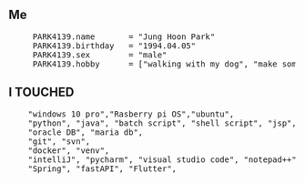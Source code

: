 ## Me
<pre>
     PARK4139.name       = "Jung Hoon Park" 
     PARK4139.birthday   = "1994.04.05"
     PARK4139.sex        = "male"  
     PARK4139.hobby      = ["walking with my dog", "make something "]
</pre>
## I TOUCHED
<pre>
    "windows 10 pro","Rasberry pi OS","ubuntu", 
    "python", "java", "batch script", "shell script", "jsp", "dart",
    "oracle DB", "maria db",
    "git", "svn",
    "docker", "venv",
    "intelliJ", "pycharm", "visual studio code", "notepad++", "android studio", "DBeaver", 
    "Spring", "fastAPI", "Flutter",        
</pre>
[//]: # (로고이미지 적용예정)
